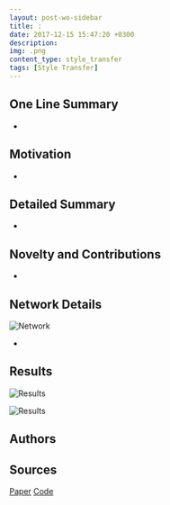 ```yaml
---
layout: post-wo-sidebar
title: :
date: 2017-12-15 15:47:20 +0300
description: 
img: .png
content_type: style_transfer
tags: [Style Transfer]
---
```



## One Line Summary
* 

## Motivation
* 


## Detailed Summary
* 

## Novelty and Contributions
* 


## Network Details
![Network]({{site.baseurl}}/assets/img/.png)

* 

## Results
![Results]({{site.baseurl}}/assets/img/.png)


![Results]({{site.baseurl}}/assets/img/.png)

## Authors

## Sources
[Paper]()
[Code]()